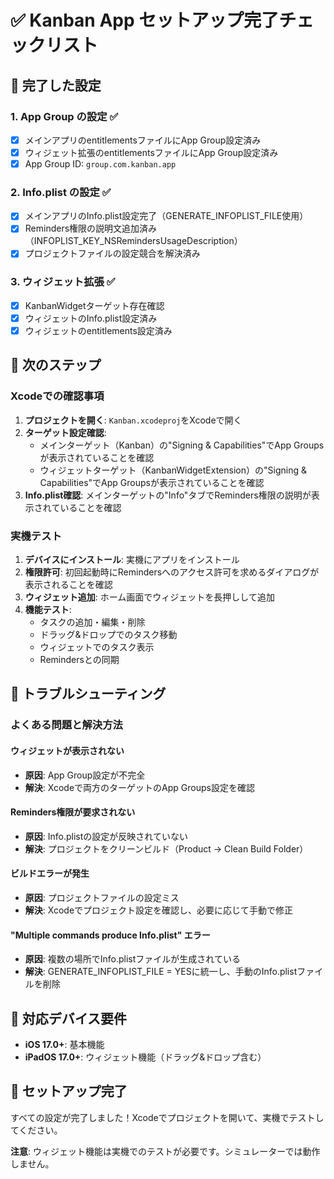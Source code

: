 # ✅ Kanban App セットアップ完了チェックリスト

## 🎯 完了した設定

### 1. App Group の設定 ✅
- [x] メインアプリのentitlementsファイルにApp Group設定済み
- [x] ウィジェット拡張のentitlementsファイルにApp Group設定済み
- [x] App Group ID: `group.com.kanban.app`

### 2. Info.plist の設定 ✅
- [x] メインアプリのInfo.plist設定完了（GENERATE_INFOPLIST_FILE使用）
- [x] Reminders権限の説明文追加済み（INFOPLIST_KEY_NSRemindersUsageDescription）
- [x] プロジェクトファイルの設定競合を解決済み

### 3. ウィジェット拡張 ✅
- [x] KanbanWidgetターゲット存在確認
- [x] ウィジェットのInfo.plist設定済み
- [x] ウィジェットのentitlements設定済み

## 🚀 次のステップ

### Xcodeでの確認事項
1. **プロジェクトを開く**: `Kanban.xcodeproj`をXcodeで開く
2. **ターゲット設定確認**: 
   - メインターゲット（Kanban）の"Signing & Capabilities"でApp Groupsが表示されていることを確認
   - ウィジェットターゲット（KanbanWidgetExtension）の"Signing & Capabilities"でApp Groupsが表示されていることを確認
3. **Info.plist確認**: メインターゲットの"Info"タブでReminders権限の説明が表示されていることを確認

### 実機テスト
1. **デバイスにインストール**: 実機にアプリをインストール
2. **権限許可**: 初回起動時にRemindersへのアクセス許可を求めるダイアログが表示されることを確認
3. **ウィジェット追加**: ホーム画面でウィジェットを長押しして追加
4. **機能テスト**: 
   - タスクの追加・編集・削除
   - ドラッグ&ドロップでのタスク移動
   - ウィジェットでのタスク表示
   - Remindersとの同期

## 🔧 トラブルシューティング

### よくある問題と解決方法

#### ウィジェットが表示されない
- **原因**: App Group設定が不完全
- **解決**: Xcodeで両方のターゲットのApp Groups設定を確認

#### Reminders権限が要求されない
- **原因**: Info.plistの設定が反映されていない
- **解決**: プロジェクトをクリーンビルド（Product → Clean Build Folder）

#### ビルドエラーが発生
- **原因**: プロジェクトファイルの設定ミス
- **解決**: Xcodeでプロジェクト設定を確認し、必要に応じて手動で修正

#### "Multiple commands produce Info.plist" エラー
- **原因**: 複数の場所でInfo.plistファイルが生成されている
- **解決**: GENERATE_INFOPLIST_FILE = YESに統一し、手動のInfo.plistファイルを削除

## 📱 対応デバイス要件

- **iOS 17.0+**: 基本機能
- **iPadOS 17.0+**: ウィジェット機能（ドラッグ&ドロップ含む）

## 🎉 セットアップ完了

すべての設定が完了しました！Xcodeでプロジェクトを開いて、実機でテストしてください。

**注意**: ウィジェット機能は実機でのテストが必要です。シミュレーターでは動作しません。 